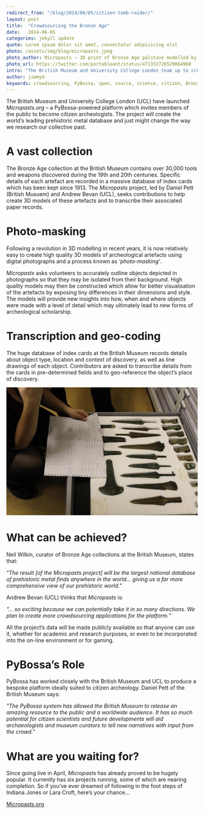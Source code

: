 ```yaml
---
redirect_from: "/blog/2014/06/05/citizen-tomb-raider/"
layout: post
title:  "Crowdsourcing the Bronze Age"
date:   2014-06-05 
categories: jekyll update
quote: Lorem ipsum dolor sit amet, consectetur adipisicing elit
photo: /assets/img/blog/micropasts.jpeg
photo_author: Micropasts – 3D print of Bronze Age palstave modelled by Micropasts
photo_url: https://twitter.com/portableant/status/471332726529064960
intro: "The British Museum and University College London team up to crowd-source Britain’s Bronze Age with PyBossa-powered platform Micropasts.org"
author: jimmyd
keywords: crowdsourcing, PyBossa, open, source, science, citizen, Bronze, Age, archeology, micropasts
---
```


The British Museum and University College London (UCL) have launched *Micropasts.org* – a PyBossa-powered platform which invites members of the public to become citizen archeologists. The project will create the world’s leading prehistoric metal database and just might change the way we research our collective past.

# A vast collection

The Bronze Age collection at the British Museum contains over 30,000 tools and weapons discovered during the 19th and 20th centuries. Specific details of each artefact are recorded in a massive database of index cards which has been kept since 1913. The *Micropasts* project, led by Daniel Pett (British Musuem) and Andrew Bevan (UCL), seeks contributions to help create 3D models of these artefacts and to transcribe their associated paper records.  

# Photo-masking

Following a revolution in 3D modelling in recent years, it is now relatively easy to create high quality 3D models of archeological artefacts using digital photographs and a process known as *‘photo-masking’*. 

*Micropasts* asks volunteers to accurately outline objects depicted in photographs so that they may be isolated from their background. High quality models may then be constructed which allow for better visualisation of the artefacts by exposing tiny differences in their dimensions and style. The models will provide new insights into how, when and where objects were made with a level of detail which may ultimately lead to new forms of archeological scholarship.

# Transcription and geo-coding

The huge database of index cards at the British Museum records details about object type, location and context of discovery, as well as line drawings of each object. Contributors are asked to transcribe details from the cards in pre-determined fields and to geo-reference the object’s place of discovery.

![alttext](/assets/img/blog/axes.jpeg "Photo by Micropasts – Bronze Age artefacts from the British Museum's collection.")

# What can be achieved?

Neil Wilkin, curator of Bronze Age collections at the British Museum, states that:

*"The result [of the Micropasts project] will be the largest national database of prehistoric metal finds anywhere in the world... giving us a far more comprehensive view of our prehistoric world."*

Andrew Bevan (UCL) thinks that *Micropasts* is:

*“... so exciting because we can potentially take it in so many directions. We plan to create more crowdsourcing applications for the platform.”*

All the project’s data will be made publicly available so that anyone can use it, whether for academic and research purposes, or even to be incorporated into the on-line environment or for gaming.

# PyBossa’s Role

PyBossa has worked closely with the British Museum and UCL to produce a bespoke platform ideally suited to citizen archeology. Daniel Pett of the British Museum says:

*"The PyBossa system has allowed the British Museum to release an amazing resource to the public and a worldwide audience. It has so much potential for citizen scientists and future developments will aid archaeologists and museum curators to tell new narratives with input from the crowd."*

# What are you waiting for?

Since going live in April, *Micropasts* has already proved to be hugely popular. It currently has six projects running, some of which are nearing completion. So if you’ve ever dreamed of following in the foot steps of Indiana Jones or Lara Croft, here’s your chance...

[Micropasts.org](http://micropasts.org)
